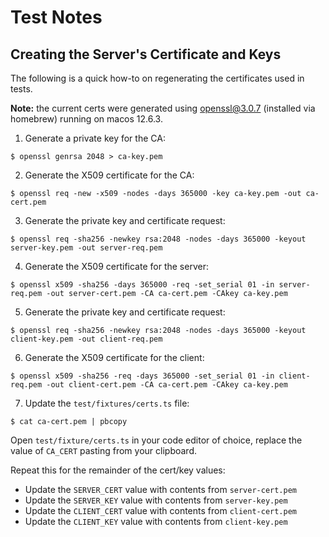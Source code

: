 # Test Notes

## Creating the Server's Certificate and Keys

The following is a quick how-to on regenerating the certificates used in tests.

**Note:** the current certs were generated using openssl@3.0.7 (installed
via homebrew) running on macos 12.6.3.

1. Generate a private key for the CA:

```
$ openssl genrsa 2048 > ca-key.pem
```

2. Generate the X509 certificate for the CA:

```
$ openssl req -new -x509 -nodes -days 365000 -key ca-key.pem -out ca-cert.pem
```

3. Generate the private key and certificate request:

```
$ openssl req -sha256 -newkey rsa:2048 -nodes -days 365000 -keyout server-key.pem -out server-req.pem
```

4. Generate the X509 certificate for the server:

```
$ openssl x509 -sha256 -days 365000 -req -set_serial 01 -in server-req.pem -out server-cert.pem -CA ca-cert.pem -CAkey ca-key.pem
```

5. Generate the private key and certificate request:

```
$ openssl req -sha256 -newkey rsa:2048 -nodes -days 365000 -keyout client-key.pem -out client-req.pem
```

6. Generate the X509 certificate for the client:

```
$ openssl x509 -sha256 -req -days 365000 -set_serial 01 -in client-req.pem -out client-cert.pem -CA ca-cert.pem -CAkey ca-key.pem
```

7. Update the `test/fixtures/certs.ts` file:

```
$ cat ca-cert.pem | pbcopy
```

Open `test/fixture/certs.ts` in your code editor of choice, replace the value
of `CA_CERT` pasting from your clipboard.

Repeat this for the remainder of the cert/key values:

- Update the `SERVER_CERT` value with contents from `server-cert.pem`
- Update the `SERVER_KEY` value with contents from `server-key.pem`
- Update the `CLIENT_CERT` value with contents from `client-cert.pem`
- Update the `CLIENT_KEY` value with contents from `client-key.pem`
